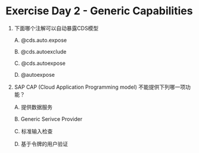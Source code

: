 # Exercise Day 2 - Generic Capabilities 

1. 下面哪个注解可以自动暴露CDS模型 

    A. @cds.auto.expose 

    B. @cds.autoexclude

    C. @cds.autoexpose

    D. @autoexpose  

2. SAP CAP (Cloud Application Programming model) 不能提供下列哪一项功能？

    A. 提供数据服务

    B. Generic Serivce Provider

    C. 标准输入检查

    D. 基于令牌的用户验证
